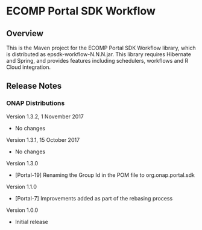 # ECOMP Portal SDK Workflow

## Overview

This is the Maven project for the ECOMP Portal SDK Workflow library,
which is distributed as epsdk-workflow-N.N.N.jar.  This library 
requires Hibernate and Spring, and provides features including 
schedulers, workflows and R Cloud integration.
  
## Release Notes

### ONAP Distributions

Version 1.3.2, 1 November 2017
- No changes

Version 1.3.1, 15 October 2017
- No changes

Version 1.3.0
- [Portal-19] Renaming the Group Id in the POM file to org.onap.portal.sdk

Version 1.1.0
- [Portal-7] Improvements added as part of the rebasing process
 
Version 1.0.0
- Initial release
